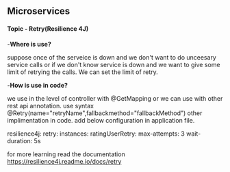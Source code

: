 ## Microservices

#### Topic - Retry(Resilience 4J)

-**Where is use?**

suppose once of the serveice is down and we don't want to do unceesary service calls or if we don't know service is down and 
we want to give some limit of retrying the calls. We can set the limit of retry.

-**How is use in code?**

we use in the level of controller with  @GetMapping or we can use with other  rest api annotation. use syntax @Retry(name="retryName",fallbackmethod="fallbackMethod")
other implimentation in code. add below configuration in application file.

resilience4j:
      retry:
        instances:
          ratingUserRetry:
            max-attempts: 3
            wait-duration: 5s

for more learning read the documentation
<https://resilience4j.readme.io/docs/retry>


